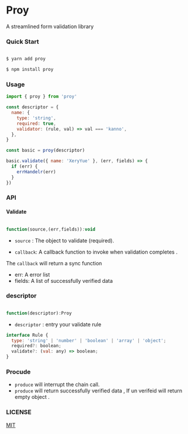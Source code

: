 # Proy

A streamlined form validation library

### Quick Start

```bash

$ yarn add proy

$ npm install proy

```

### Usage

```js
import { proy } from 'proy'

const descriptor = {
  name: {
    type: 'string',
    required: true,
    validator: (rule, val) => val === 'kanno',
  },
}

const basic = proy(descriptor)

basic.validate({ name: 'XeryYue' }, (err, fields) => {
  if (err) {
    errHandelr(err)
  }
})
```

### API

#### Validate

```js

function(source,(err,fields)):void

```

- `source` : The object to validate (required).

- `callback`: A callback function to invoke when validation completes .

The `callback` will return a sync function

- err: A error list
- fields: A list of successfully verified data

### descriptor

```js

function(descriptor):Proy

```

- `descriptor` : entry your validate rule

```js
interface Rule {
  type: 'string' | 'number' | 'boolean' | 'array' | 'object';
  required?: boolean;
  validate?: (val: any) => boolean;
}
```

### Procude

- `produce` will interrupt the chain call.
- `produce` will return successfully verified data , If un verifeid will return empty object .

### LICENSE

[MIT](./LICENSE)
